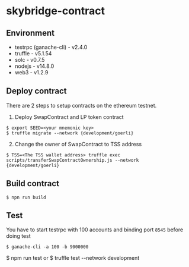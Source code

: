 # skybridge-contract

## Environment
- testrpc (ganache-cli) - v2.4.0
- truffle - v5.1.54
- solc - v0.7.5
- nodejs - v14.8.0
- web3 - v1.2.9

## Deploy contract
There are 2 steps to setup contracts on the ethereum testnet.
1. Deploy SwapContract and LP token contract
```
$ export SEED=<your mnemonic key>
$ truffle migrate --network {development/goerli}
```
2. Change the owner of SwapContract to TSS address
```
$ TSS=<The TSS wallet address> truffle exec scripts/transferSwapContractOwnership.js --network {development/goerli} 
```

## Build contract
```
$ npn run build
```

## Test 
You have to start testrpc with 100 accounts and binding port `8545` before doing test
```
$ ganache-cli -a 100 -b 9000000
```
$ npm run test
or 
$ truffle test --network development
```